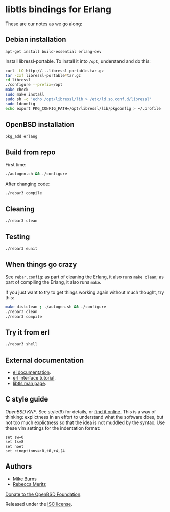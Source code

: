 libtls bindings for Erlang
==========================

These are our notes as we go along:

Debian installation
-------------------

```sh
apt-get install build-essential erlang-dev
```

Install libressl-portable. To install it into `/opt`, understand and do this:

```sh
curl -LO http://...libressl-portable.tar.gz
tar -zxf libressl-portable*tar.gz
cd libressl
./configure --prefix=/opt
make check
sudo make install
sudo sh -c 'echo /opt/libressl/lib > /etc/ld.so.conf.d/libressl'
sudo ldconfig
echo export PKG_CONFIG_PATH=/opt/libressl/lib/pkgconfig > ~/.profile
```

OpenBSD installation
--------------------

```sh
pkg_add erlang
```

Build from repo
---------------

First time:

```sh
./autogen.sh && ./configure
```

After changing code:

```sh
./rebar3 compile
```

Cleaning
--------

```sh
./rebar3 clean
```

Testing
-------

```sh
./rebar3 eunit
```

When things go crazy
--------------------

See `rebar.config`: as part of cleaning the Erlang, it also runs `make clean`;
as part of compiling the Erlang, it also runs `make`.

If you just want to try to get things working again without much thought, try
this:

```sh
make distclean ; ./autogen.sh && ./configure
./rebar3 clean
./rebar3 compile
```

Try it from erl
---------------

```sh
./rebar3 shell
```

External documentation
----------------------

* [ei documentation][].
* [erl interface tutorial][].
* [libtls man page][].

[ei documentation]: http://erlang.org/doc/man/ei.html
[erl interface tutorial]: http://erlang.org/doc/tutorial/erl_interface.html
[libtls man page]: http://www.openbsd.org/cgi-bin/man.cgi/OpenBSD-current/man3/tls_accept_socket.3

C style guide
-------------

*OpenBSD KNF*. See style(9) for details, or [find it online][openbsd-knf]. This
is a way of thinking: explictness in an effort to understand what the software
does, but not too much explictness so that the idea is not muddled by the
syntax. Use these vim settings for the indentation format:

    set sw=0
    set ts=8
    set noet
    set cinoptions=:0,t0,+4,(4

[openbsd-knf]: http://www.openbsd.org/cgi-bin/man.cgi/OpenBSD-current/man9/style.9

Authors
-------

* [Mike Burns](https://mike-burns.com)
* [Rebecca Meritz](http://rebecca.meritz.com/)

[Donate to the OpenBSD Foundation](http://www.openbsdfoundation.org/donations.html).

Released under the [ISC license][LICENSE].

[LICENSE]: LICENSE
